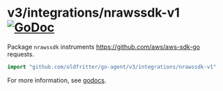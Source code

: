 # v3/integrations/nrawssdk-v1 [![GoDoc](https://godoc.org/github.com/oldfritter/go-agent/v3/integrations/nrawssdk-v1?status.svg)](https://godoc.org/github.com/oldfritter/go-agent/v3/integrations/nrawssdk-v1)

Package `nrawssdk` instruments https://github.com/aws/aws-sdk-go requests.

```go
import "github.com/oldfritter/go-agent/v3/integrations/nrawssdk-v1"
```

For more information, see
[godocs](https://godoc.org/github.com/oldfritter/go-agent/v3/integrations/nrawssdk-v1).
